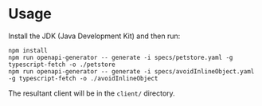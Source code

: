 
# Usage

Install the JDK (Java Development Kit) and then run:

    npm install
    npm run openapi-generator -- generate -i specs/petstore.yaml -g typescript-fetch -o ./petstore
    npm run openapi-generator -- generate -i specs/avoidInlineObject.yaml -g typescript-fetch -o ./avoidInlineObject

The resultant client will be in the `client/` directory.
